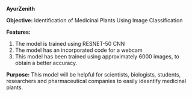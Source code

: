 **AyurZenith**

**Objective:** Identification of Medicinal Plants Using Image Classification


**Features:**
1. The model is trained using RESNET-50 CNN
2. The model has an incorporated code for a webcam
3. This model has been trained using approximately 6000 images, to obtain a better accuracy.

**Purpose:**
This model will be helpful for scientists, biologists, students, researchers and pharmaceutical companies to easily ideantify medicinal plants.
